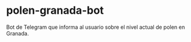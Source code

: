 # polen-granada-bot
Bot de Telegram que informa al usuario sobre el nivel actual de polen en Granada.
